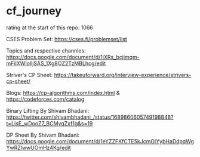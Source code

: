 # cf_journey

rating at the start of this repo: 1066

CSES Problem Set: https://cses.fi/problemset/list

Topics and respective channles: https://docs.google.com/document/d/1iXRs_bcjimqm-mFiIXWIolljSAS_1Xg8OZ2TzMBLhcg/edit

Striver's CP Sheet: https://takeuforward.org/interview-experience/strivers-cp-sheet/

Blogs: https://cp-algorithms.com/index.html & https://codeforces.com/catalog

Binary Lifting By Shivam Bhadani: https://twitter.com/shivambhadani_/status/1689860605749198848?t=LjsE_wDooZ7_BCMyqZxf1g&s=19

DP Sheet By Shivam Bhadani: https://docs.google.com/document/d/1eYZZFKfCTE5kJcmGIYybHaDdpqWgYwRZlwwUOmHz4Kg/edit
